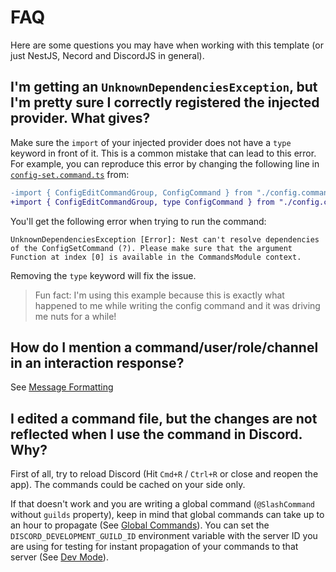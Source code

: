 # FAQ

Here are some questions you may have when working with this template (or just NestJS, Necord and DiscordJS in general).

## I'm getting an `UnknownDependenciesException`, but I'm pretty sure I correctly registered the injected provider. What gives?

Make sure the `import` of your injected provider does not have a `type` keyword in front of it.
This is a common mistake that can lead to this error.
For example, you can reproduce this error by changing the following line in [`config-set.command.ts`](../src/commands/handlers/config/config-set.command.ts) from:

```diff
-import { ConfigEditCommandGroup, ConfigCommand } from "./config.command";
+import { ConfigEditCommandGroup, type ConfigCommand } from "./config.command";
```

You'll get the following error when trying to run the command:

```
UnknownDependenciesException [Error]: Nest can't resolve dependencies of the ConfigSetCommand (?). Please make sure that the argument Function at index [0] is available in the CommandsModule context.
```

Removing the `type` keyword will fix the issue.

> Fun fact: I'm using this example because this is exactly what happened to me while writing the config command and it was driving me nuts for a while!

## How do I mention a command/user/role/channel in an interaction response?

See [Message Formatting](https://discord.com/developers/docs/reference#message-formatting)

## I edited a command file, but the changes are not reflected when I use the command in Discord. Why?

First of all, try to reload Discord (Hit `Cmd+R` / `Ctrl+R` or close and reopen the app). The commands could be cached on your side only.

If that doesn't work and you are writing a global command (`@SlashCommand` without `guilds` property), keep in mind that global commands can take up to an hour to propagate (See [Global Commands](https://necord.org/interactions/slash-commands#global-commands)).
You can set the `DISCORD_DEVELOPMENT_GUILD_ID` environment variable with the server ID you are using for testing for instant propagation of your commands to that server (See [Dev Mode](https://necord.org/start#module-setup)).
